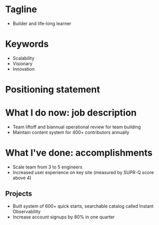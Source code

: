 # Tagline

- Builder and life-long learner

# Keywords

- Scalability
- Visionary
- Innovation

# Positioning statement

# What I do now: job description

- Team liftoff and biannual operational review for team building
- Maintain content system for 400+ contributors annually

# What I've done: accomplishments

- Scale team from 3 to 5 engineers
- Increased user experience on key site (measured by SUPR-Q score above 4)

## Projects

- Built system of 600+ quick starts, searchable catalog called Instant Observability
- Increase account signups by 80% in one quarter
